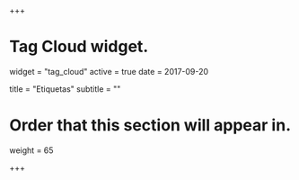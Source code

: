 +++
# Tag Cloud widget.
widget = "tag_cloud"
active = true
date = 2017-09-20

title = "Etiquetas"
subtitle = ""

# Order that this section will appear in.
weight = 65

+++
